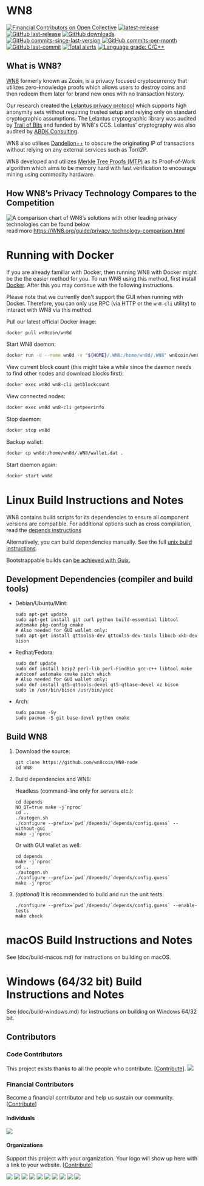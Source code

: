 WN8
===============

[![Financial Contributors on Open Collective](https://opencollective.com/WN8/all/badge.svg?label=financial+contributors)](https://opencollective.com/WN8) [![latest-release](https://img.shields.io/github/release/wn8coin/WN8)](https://github.com/wn8coin/WN8/releases)
[![GitHub last-release](https://img.shields.io/github/release-date/wn8coin/WN8)](https://github.com/wn8coin/WN8/releases)
[![GitHub downloads](https://img.shields.io/github/downloads/wn8coin/WN8/total)](https://github.com/wn8coin/WN8/releases)
[![GitHub commits-since-last-version](https://img.shields.io/github/commits-since/wn8coin/WN8/latest/master)](https://github.com/wn8coin/WN8/graphs/commit-activity)
[![GitHub commits-per-month](https://img.shields.io/github/commit-activity/m/wn8coin/WN8)](https://github.com/wn8coin/WN8/graphs/code-frequency)
[![GitHub last-commit](https://img.shields.io/github/last-commit/wn8coin/WN8)](https://github.com/wn8coin/WN8/commits/master)
[![Total alerts](https://img.shields.io/lgtm/alerts/g/wn8coin/WN8.svg?logo=lgtm&logoWidth=18)](https://lgtm.com/projects/g/wn8coin/WN8/alerts/)
[![Language grade: C/C++](https://img.shields.io/lgtm/grade/cpp/g/wn8coin/WN8.svg?logo=lgtm&logoWidth=18)](https://lgtm.com/projects/g/wn8coin/WN8/context:cpp)

What is WN8?
--------------

[WN8](https://WN8.org) formerly known as Zcoin, is a privacy focused cryptocurrency that utilizes zero-knowledge proofs which allows users to destroy coins and then redeem them later for brand new ones with no transaction history.

Our research created the [Lelantus privacy protocol](https://eprint.iacr.org/2019/373) which supports high anonymity sets without requiring trusted setup and relying only on standard cryptographic assumptions. The Lelantus cryptographic library was audited by [Trail of Bits](https://github.com/trailofbits/publications/blob/master/reviews/zcoin-lelantus-summary.pdf) and funded by WN8's CCS. Lelantus' cryptography was also audited by [ABDK Consulting](https://www.abdk.consulting/).

WN8 also utilises [Dandelion++](https://arxiv.org/abs/1805.11060) to obscure the originating IP of transactions without relying on any external services such as Tor/i2P.

WN8 developed and utilizes [Merkle Tree Proofs (MTP)](https://arxiv.org/pdf/1606.03588.pdf) as its Proof-of-Work algorithm which aims to be memory hard with fast verification to encourage mining using commodity hardware.

How WN8’s Privacy Technology Compares to the Competition
--------------
![A comparison chart of WN8’s solutions with other leading privacy technologies can be found below](https://WN8.org/guide/assets/privacy-technology-comparison/comparison-table-WN8-updated.png) 
read more https://WN8.org/guide/privacy-technology-comparison.html

Running with Docker
===================

If you are already familiar with Docker, then running WN8 with Docker might be the the easier method for you. To run WN8 using this method, first install [Docker](https://store.docker.com/search?type=edition&offering=community). After this you may
continue with the following instructions.

Please note that we currently don't support the GUI when running with Docker. Therefore, you can only use RPC (via HTTP or the `wn8-cli` utility) to interact with WN8 via this method.

Pull our latest official Docker image:

```sh
docker pull wn8coin/wn8d
```

Start WN8 daemon:

```sh
docker run -d --name wn8d -v "${HOME}/.WN8:/home/wn8d/.WN8" wn8coin/wn8d
```

View current block count (this might take a while since the daemon needs to find other nodes and download blocks first):

```sh
docker exec wn8d wn8-cli getblockcount
```

View connected nodes:

```sh
docker exec wn8d wn8-cli getpeerinfo
```

Stop daemon:

```sh
docker stop wn8d
```

Backup wallet:

```sh
docker cp wn8d:/home/wn8d/.WN8/wallet.dat .
```

Start daemon again:

```sh
docker start wn8d
```

Linux Build Instructions and Notes
==================================

WN8 contains build scripts for its dependencies to ensure all component versions are compatible. For additional options
such as cross compilation, read the [depends instructions](depends/README.md)

Alternatively, you can build dependencies manually. See the full [unix build instructions](doc/build-unix.md).

Bootstrappable builds can [be achieved with Guix.](contrib/guix/README.md)

Development Dependencies (compiler and build tools)
----------------------

- Debian/Ubuntu/Mint:

    ```
    sudo apt-get update
    sudo apt-get install git curl python build-essential libtool automake pkg-config cmake
    # Also needed for GUI wallet only:
    sudo apt-get install qttools5-dev qttools5-dev-tools libxcb-xkb-dev bison
    ```

- Redhat/Fedora:

    ```
    sudo dnf update
    sudo dnf install bzip2 perl-lib perl-FindBin gcc-c++ libtool make autoconf automake cmake patch which
    # Also needed for GUI wallet only:
    sudo dnf install qt5-qttools-devel qt5-qtbase-devel xz bison
    sudo ln /usr/bin/bison /usr/bin/yacc
    ```
- Arch:

    ```
    sudo pacman -Sy
    sudo pacman -S git base-devel python cmake
    ```

Build WN8
----------------------

1.  Download the source:

        git clone https://github.com/wn8coin/WN8-node
        cd WN8

2.  Build dependencies and WN8:

    Headless (command-line only for servers etc.):

        cd depends
        NO_QT=true make -j`nproc`
        cd ..
        ./autogen.sh
        ./configure --prefix=`pwd`/depends/`depends/config.guess` --without-gui
        make -j`nproc`

    Or with GUI wallet as well:

        cd depends
        make -j`nproc`
        cd ..
        ./autogen.sh
        ./configure --prefix=`pwd`/depends/`depends/config.guess`
        make -j`nproc`

3.  *(optional)* It is recommended to build and run the unit tests:

        ./configure --prefix=`pwd`/depends/`depends/config.guess` --enable-tests
        make check


macOS Build Instructions and Notes
=====================================
See (doc/build-macos.md) for instructions on building on macOS.



Windows (64/32 bit) Build Instructions and Notes
=====================================
See (doc/build-windows.md) for instructions on building on Windows 64/32 bit.

## Contributors

### Code Contributors

This project exists thanks to all the people who contribute. [[Contribute](CONTRIBUTING.md)].
<a href="https://github.com/wn8coin/WN8-node/graphs/contributors"><img src="https://opencollective.com/WN8/contributors.svg?width=890&button=false" /></a>

### Financial Contributors

Become a financial contributor and help us sustain our community. [[Contribute](https://opencollective.com/WN8/contribute)]

#### Individuals

<a href="https://opencollective.com/WN8"><img src="https://opencollective.com/WN8/individuals.svg?width=890"></a>

#### Organizations

Support this project with your organization. Your logo will show up here with a link to your website. [[Contribute](https://opencollective.com/WN8/contribute)]

<a href="https://opencollective.com/WN8/organization/0/website"><img src="https://opencollective.com/WN8/organization/0/avatar.svg"></a>
<a href="https://opencollective.com/WN8/organization/1/website"><img src="https://opencollective.com/WN8/organization/1/avatar.svg"></a>
<a href="https://opencollective.com/WN8/organization/2/website"><img src="https://opencollective.com/WN8/organization/2/avatar.svg"></a>
<a href="https://opencollective.com/WN8/organization/3/website"><img src="https://opencollective.com/WN8/organization/3/avatar.svg"></a>
<a href="https://opencollective.com/WN8/organization/4/website"><img src="https://opencollective.com/WN8/organization/4/avatar.svg"></a>
<a href="https://opencollective.com/WN8/organization/5/website"><img src="https://opencollective.com/WN8/organization/5/avatar.svg"></a>
<a href="https://opencollective.com/WN8/organization/6/website"><img src="https://opencollective.com/WN8/organization/6/avatar.svg"></a>
<a href="https://opencollective.com/WN8/organization/7/website"><img src="https://opencollective.com/WN8/organization/7/avatar.svg"></a>
<a href="https://opencollective.com/WN8/organization/8/website"><img src="https://opencollective.com/WN8/organization/8/avatar.svg"></a>
<a href="https://opencollective.com/WN8/organization/9/website"><img src="https://opencollective.com/WN8/organization/9/avatar.svg"></a>

